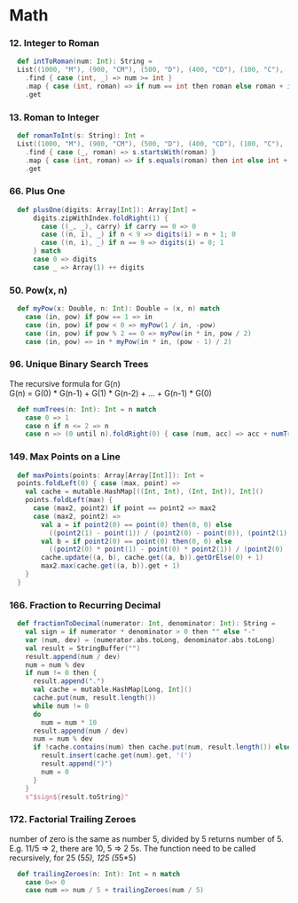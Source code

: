 # Math

### 12. Integer to Roman
```scala
  def intToRoman(num: Int): String =
  List((1000, "M"), (900, "CM"), (500, "D"), (400, "CD"), (100, "C"), (90, "XC"), (50, "L"), (40, "XL"), (10, "X"), (9, "IX"), (5, "V"), (4, "IV"), (1, "I"))
    .find { case (int, _) => num >= int }
    .map { case (int, roman) => if num == int then roman else roman + intToRoman(num - int) }
    .get
```

### 13. Roman to Integer
```scala
  def romanToInt(s: String): Int =
  List((1000, "M"), (900, "CM"), (500, "D"), (400, "CD"), (100, "C"), (90, "XC"), (50, "L"), (40, "XL"), (10, "X"), (9, "IX"), (5, "V"), (4, "IV"), (1, "I"))
    .find { case (_, roman) => s.startsWith(roman) }
    .map { case (int, roman) => if s.equals(roman) then int else int + romanToInt(s.drop(roman.length)) }
    .get
```

### 66. Plus One
```scala
  def plusOne(digits: Array[Int]): Array[Int] =
      digits.zipWithIndex.foldRight(1) {
        case ((_, _), carry) if carry == 0 => 0
        case ((n, i), _) if n < 9 => digits(i) = n + 1; 0
        case ((n, i), _) if n == 9 => digits(i) = 0; 1
      } match
      case 0 => digits
      case _ => Array(1) ++ digits
```

### 50. Pow(x, n)
```scala
  def myPow(x: Double, n: Int): Double = (x, n) match
    case (in, pow) if pow == 1 => in
    case (in, pow) if pow < 0 => myPow(1 / in, -pow)
    case (in, pow) if pow % 2 == 0 => myPow(in * in, pow / 2)
    case (in, pow) => in * myPow(in * in, (pow - 1) / 2)
```

### 96. Unique Binary Search Trees
The recursive formula for G(n)<br>
G(n) = G(0) * G(n-1) + G(1) * G(n-2) + … + G(n-1) * G(0)
```scala
  def numTrees(n: Int): Int = n match
    case 0 => 1
    case n if n <= 2 => n
    case n => (0 until n).foldRight(0) { case (num, acc) => acc + numTrees(num) * numTrees(n - 1 - num) }
```

### 149. Max Points on a Line
```scala
  def maxPoints(points: Array[Array[Int]]): Int =
  points.foldLeft(0) { case (max, point) =>
    val cache = mutable.HashMap[((Int, Int), (Int, Int)), Int]()
    points.foldLeft(max) {
      case (max2, point2) if point == point2 => max2
      case (max2, point2) =>
        val a = if point2(0) == point(0) then(0, 0) else
          ((point2(1) - point(1)) / (point2(0) - point(0)), (point2(1) - point(1)) % (point2(0) - point(0)))
        val b = if point2(0) == point(0) then(0, 0) else
          ((point2(0) * point(1) - point(0) * point2(1)) / (point2(0) - point(0)), (point2(0) * point(1) + point(0) * point2(1)) % (point2(0) - point(0)))
        cache.update((a, b), cache.get((a, b)).getOrElse(0) + 1)
        max2.max(cache.get((a, b)).get + 1)
    }
  }
```

### 166. Fraction to Recurring Decimal
```scala
  def fractionToDecimal(numerator: Int, denominator: Int): String =
    val sign = if numerator * denominator > 0 then "" else "-"
    var (num, dev) = (numerator.abs.toLong, denominator.abs.toLong)
    val result = StringBuffer("")
    result.append(num / dev)
    num = num % dev
    if num != 0 then {
      result.append(".")
      val cache = mutable.HashMap[Long, Int]()
      cache.put(num, result.length())
      while num != 0
      do
        num = num * 10
      result.append(num / dev)
      num = num % dev
      if !cache.contains(num) then cache.put(num, result.length()) else {
        result.insert(cache.get(num).get, '(')
        result.append(")")
        num = 0
      }
    }
    s"$sign${result.toString}"
```

### 172. Factorial Trailing Zeroes
number of zero is the same as number 5, divided by 5 returns number of 5. E.g. 11/5 => 2, there are 10, 5 => 2 5s. The
function need to be called recursively, for 25 (5*5), 125 (5*5*5)
```scala
  def trailingZeroes(n: Int): Int = n match
    case 0=> 0
    case num => num / 5 + trailingZeroes(num / 5)
```